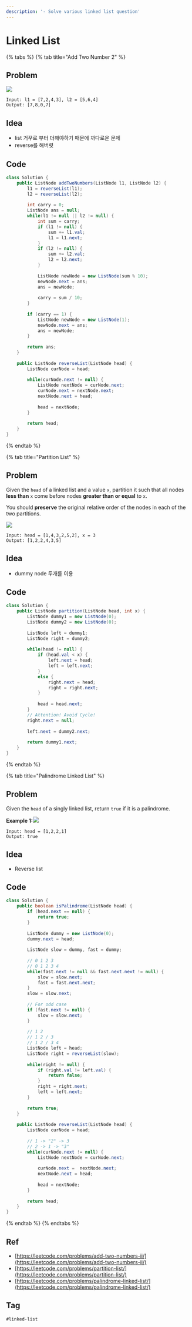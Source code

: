 ```yaml
---
description: '- Solve various linked list question'
---
```


# Linked List



{% tabs %}
{% tab title="Add Two Number 2" %}
## Problem



![](../.gitbook/assets/image%20%2817%29.png)



```text
Input: l1 = [7,2,4,3], l2 = [5,6,4]
Output: [7,8,0,7]
```

## Idea

* list 거꾸로 부터 더해야하기 때문에 까다로운 문제
* reverse를 해버렷

## Code

```java
class Solution {
    public ListNode addTwoNumbers(ListNode l1, ListNode l2) {
        l1 = reverseList(l1);
        l2 = reverseList(l2);
        
        int carry = 0;
        ListNode ans = null;
        while(l1 != null || l2 != null) {
            int sum = carry;
            if (l1 != null) {
                sum += l1.val;
                l1 = l1.next;
            }
            if (l2 != null) {
                sum += l2.val;
                l2 = l2.next;
            }
            
            ListNode newNode = new ListNode(sum % 10);
            newNode.next = ans;
            ans = newNode;
            
            carry = sum / 10;
        }
        
        if (carry == 1) {
            ListNode newNode = new ListNode(1);
            newNode.next = ans;
            ans = newNode;
        }
        
        return ans;
    }
    
    public ListNode reverseList(ListNode head) {
        ListNode curNode = head;
        
        while(curNode.next != null) {
            ListNode nextNode = curNode.next;
            curNode.next = nextNode.next;
            nextNode.next = head;
            
            head = nextNode;
        }
        
        return head;
    }
}
```
{% endtab %}

{% tab title="Partition List" %}
## Problem

Given the `head` of a linked list and a value `x`, partition it such that all nodes **less than** `x` come before nodes **greater than or equal** to `x`.

You should **preserve** the original relative order of the nodes in each of the two partitions.

![](../.gitbook/assets/image%20%2815%29.png)

```text
Input: head = [1,4,3,2,5,2], x = 3
Output: [1,2,2,4,3,5]
```

## Idea

* dummy node 두개를 이용

## Code

```java
class Solution {
    public ListNode partition(ListNode head, int x) {
        ListNode dummy1 = new ListNode(0);
        ListNode dummy2 = new ListNode(0);
        
        ListNode left = dummy1;
        ListNode right = dummy2;
        
        while(head != null) {
            if (head.val < x) {
                left.next = head;
                left = left.next;
            }
            else {
                right.next = head;
                right = right.next;
            }
            
            head = head.next;
        }
        // Attention! Avoid Cycle!
        right.next = null;
        
        left.next = dummy2.next;
        
        return dummy1.next;
    }
}
```
{% endtab %}

{% tab title="Palindrome Linked List" %}
## Problem



Given the `head` of a singly linked list, return `true` if it is a palindrome.

**Example 1:**![](https://assets.leetcode.com/uploads/2021/03/03/pal1linked-list.jpg)

```text
Input: head = [1,2,2,1]
Output: true
```

## Idea

* Reverse list

## Code

```java
class Solution {
    public boolean isPalindrome(ListNode head) {
        if (head.next == null) {
            return true;
        }
        
        ListNode dummy = new ListNode(0);
        dummy.next = head;
        
        ListNode slow = dummy, fast = dummy;
        
        // 0 1 2 3
        // 0 1 2 3 4
        while(fast.next != null && fast.next.next != null) {
            slow = slow.next;
            fast = fast.next.next;
        }
        slow = slow.next;
        
        // For odd case
        if (fast.next != null) {
            slow = slow.next;
        }
        
        // 1 2
        // 1 2 / 3
        // 1 2 / 3 4
        ListNode left = head;
        ListNode right = reverseList(slow);
        
        while(right != null) {
            if (right.val != left.val) {
                return false;
            }
            right = right.next;
            left = left.next;
        }
        
        return true;
    }
    
    public ListNode reverseList(ListNode head) {
        ListNode curNode = head;
        
        // 1 -> "2" -> 3
        // 2 -> 1 -> "3"
        while(curNode.next != null) {
            ListNode nextNode = curNode.next;
            
            curNode.next =  nextNode.next;
            nextNode.next = head;
            
            head = nextNode;
        }
        
        return head;
    }
}
```
{% endtab %}
{% endtabs %}





## Ref

* [https://leetcode.com/problems/add-two-numbers-ii/](https://leetcode.com/problems/add-two-numbers-ii/)
* [https://leetcode.com/problems/partition-list/](https://leetcode.com/problems/partition-list/)
* [https://leetcode.com/problems/palindrome-linked-list/](https://leetcode.com/problems/palindrome-linked-list/)



## Tag

`#linked-list`

